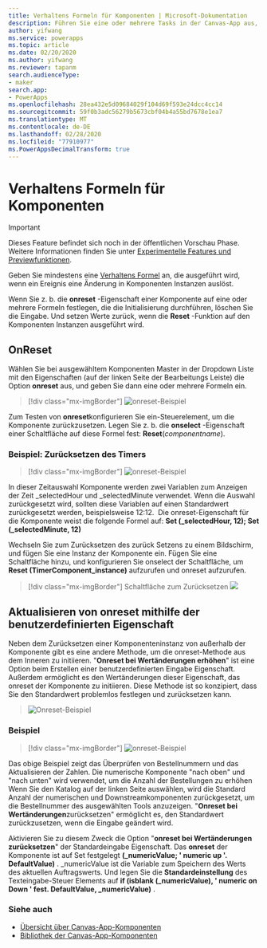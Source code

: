```yaml
---
title: Verhaltens Formeln für Komponenten | Microsoft-Dokumentation
description: Führen Sie eine oder mehrere Tasks in der Canvas-App aus, wenn eine komponentenbasierte Aktion auftritt.
author: yifwang
ms.service: powerapps
ms.topic: article
ms.date: 02/20/2020
ms.author: yifwang
ms.reviewer: tapanm
search.audienceType:
- maker
search.app:
- PowerApps
ms.openlocfilehash: 28ea432e5d09684029f104d69f593e24dcc4cc14
ms.sourcegitcommit: 59f0b3adc56279b5673cbf04b4a55bd7678e1ea7
ms.translationtype: MT
ms.contentlocale: de-DE
ms.lasthandoff: 02/28/2020
ms.locfileid: "77910977"
ms.PowerAppsDecimalTransform: true
---
```

# <a name="behavior-formulas-for-components"></a>Verhaltens Formeln für Komponenten

> [!IMPORTANT]
> Dieses Feature befindet sich noch in der öffentlichen Vorschau Phase. Weitere Informationen finden Sie unter [Experimentelle Features und Previewfunktionen](working-with-experimental.md).

Geben Sie mindestens eine [Verhaltens Formel](working-with-formulas-in-depth.md) an, die ausgeführt wird, wenn ein Ereignis eine Änderung in Komponenten Instanzen auslöst. 

Wenn Sie z. b. die **onreset** -Eigenschaft einer Komponente auf eine oder mehrere Formeln festlegen, die die Initialisierung durchführen, löschen Sie die Eingabe. Und setzen Werte zurück, wenn die **Reset** -Funktion auf den Komponenten Instanzen ausgeführt wird.

## <a name="onreset"></a>OnReset

Wählen Sie bei ausgewähltem Komponenten Master in der Dropdown Liste mit den Eigenschaften (auf der linken Seite der Bearbeitungs Leiste) die Option **onreset** aus, und geben Sie dann eine oder mehrere Formeln ein.

> [!div class="mx-imgBorder"]
> ![onreset-Beispiel](./media/component-behavior/example-onreset.png)

Zum Testen von **onreset**konfigurieren Sie ein-Steuerelement, um die Komponente zurückzusetzen. Legen Sie z. b. die **onselect** -Eigenschaft einer Schaltfläche auf diese Formel fest: **Reset**(*componentname*).

### <a name="example---reset-timer"></a>Beispiel: Zurücksetzen des Timers

> [!div class="mx-imgBorder"]
> ![onreset-Beispiel](./media/component-behavior/Resettimer.gif)

In dieser Zeitauswahl Komponente werden zwei Variablen zum Anzeigen der Zeit _selectedHour und _selectedMinute verwendet. Wenn die Auswahl zurückgesetzt wird, sollten diese Variablen auf einen Standardwert zurückgesetzt werden, beispielsweise 12:12.  Die onreset-Eigenschaft für die Komponente weist die folgende Formel auf: **Set (_selectedHour, 12); Set (_selectedMinute, 12)**

Wechseln Sie zum Zurücksetzen des zurück Setzens zu einem Bildschirm, und fügen Sie eine Instanz der Komponente ein. Fügen Sie eine Schaltfläche hinzu, und konfigurieren Sie onselect der Schaltfläche, um **Reset (TimerComponent_instance)** aufzurufen und onreset aufzurufen.

> [!div class="mx-imgBorder"]
> Schaltfläche zum Zurücksetzen ![](./media/component-behavior/reset-button.png)

## <a name="update-onreset-using-custom-property"></a>Aktualisieren von onreset mithilfe der benutzerdefinierten Eigenschaft

Neben dem Zurücksetzen einer Komponenteninstanz von außerhalb der Komponente gibt es eine andere Methode, um die onreset-Methode aus dem Inneren zu initiieren. "**Onreset bei Wertänderungen erhöhen**" ist eine Option beim Erstellen einer benutzerdefinierten Eingabe Eigenschaft. Außerdem ermöglicht es den Wertänderungen dieser Eigenschaft, das onreset der Komponente zu initiieren. Diese Methode ist so konzipiert, dass Sie den Standardwert problemlos festlegen und zurücksetzen kann. 

> ![Onreset-Beispiel](./media/component-behavior/property-trigger.png)

### <a name="example"></a>Beispiel

> [!div class="mx-imgBorder"]
> ![onreset-Beispiel](./media/component-behavior/updateordernumber2.gif)

Das obige Beispiel zeigt das Überprüfen von Bestellnummern und das Aktualisieren der Zahlen. Die numerische Komponente "nach oben" und "nach unten" wird verwendet, um die Anzahl der Bestellungen zu erhöhen Wenn Sie den Katalog auf der linken Seite auswählen, wird die Standard Anzahl der numerischen und Downstreamkomponenten zurückgesetzt, um die Bestellnummer des ausgewählten Tools anzuzeigen. "**Onreset bei Wertänderungen**zurücksetzen" ermöglicht es, den Standardwert zurückzusetzen, wenn die Eingabe geändert wird. 

Aktivieren Sie zu diesem Zweck die Option "**onreset bei Wertänderungen zurücksetzen**" der Standardeingabe Eigenschaft. Das **onreset** der Komponente ist auf Set festgelegt **(_numericValue; ' numeric up '. DefaultValue)** . _numericValue ist die Variable zum Speichern des Werts des aktuellen Auftragswerts. Und legen Sie die **Standardeinstellung** des Texteingabe-Steuer Elements auf **if (isblank (_numericValue), ' numeric on Down ' fest. DefaultValue, _numericValue)** . 

### <a name="see-also"></a>Siehe auch

- [Übersicht über Canvas-App-Komponenten](create-component.md)
- [Bibliothek der Canvas-App-Komponenten](component-library.md)
